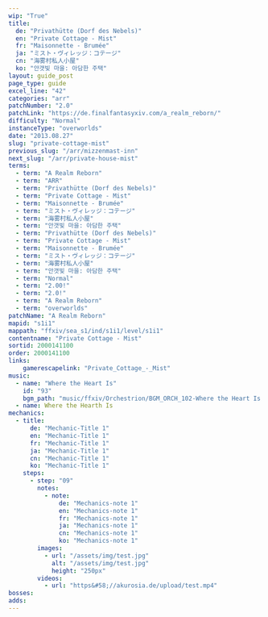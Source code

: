 ```yaml
---
wip: "True"
title:
  de: "Privathütte (Dorf des Nebels)"
  en: "Private Cottage - Mist"
  fr: "Maisonnette - Brumée"
  ja: "ミスト・ヴィレッジ：コテージ"
  cn: "海雾村私人小屋"
  ko: "안갯빛 마을: 아담한 주택"
layout: guide_post
page_type: guide
excel_line: "42"
categories: "arr"
patchNumber: "2.0"
patchLink: "https://de.finalfantasyxiv.com/a_realm_reborn/"
difficulty: "Normal"
instanceType: "overworlds"
date: "2013.08.27"
slug: "private-cottage-mist"
previous_slug: "/arr/mizzenmast-inn"
next_slug: "/arr/private-house-mist"
terms:
  - term: "A Realm Reborn"
  - term: "ARR"
  - term: "Privathütte (Dorf des Nebels)"
  - term: "Private Cottage - Mist"
  - term: "Maisonnette - Brumée"
  - term: "ミスト・ヴィレッジ：コテージ"
  - term: "海雾村私人小屋"
  - term: "안갯빛 마을: 아담한 주택"
  - term: "Privathütte (Dorf des Nebels)"
  - term: "Private Cottage - Mist"
  - term: "Maisonnette - Brumée"
  - term: "ミスト・ヴィレッジ：コテージ"
  - term: "海雾村私人小屋"
  - term: "안갯빛 마을: 아담한 주택"
  - term: "Normal"
  - term: "2.00!"
  - term: "2.0!"
  - term: "A Realm Reborn"
  - term: "overworlds"
patchName: "A Realm Reborn"
mapid: "s1i1"
mappath: "ffxiv/sea_s1/ind/s1i1/level/s1i1"
contentname: "Private Cottage - Mist"
sortid: 2000141100
order: 2000141100
links:
    gamerescapelink: "Private_Cottage_-_Mist"
music:
  - name: "Where the Heart Is"
    id: "93"
    bgm_path: "music/ffxiv/Orchestrion/BGM_ORCH_102-Where the Heart Is.ogg"
  - name: Where the Hearth Is
mechanics:
  - title:
      de: "Mechanic-Title 1"
      en: "Mechanic-Title 1"
      fr: "Mechanic-Title 1"
      ja: "Mechanic-Title 1"
      cn: "Mechanic-Title 1"
      ko: "Mechanic-Title 1"
    steps:
      - step: "09"
        notes:
          - note:
              de: "Mechanics-note 1"
              en: "Mechanics-note 1"
              fr: "Mechanics-note 1"
              ja: "Mechanics-note 1"
              cn: "Mechanics-note 1"
              ko: "Mechanics-note 1"
        images:
          - url: "/assets/img/test.jpg"
            alt: "/assets/img/test.jpg"
            height: "250px"
        videos:
          - url: "https&#58;//akurosia.de/upload/test.mp4"
bosses:
adds:
---
```


